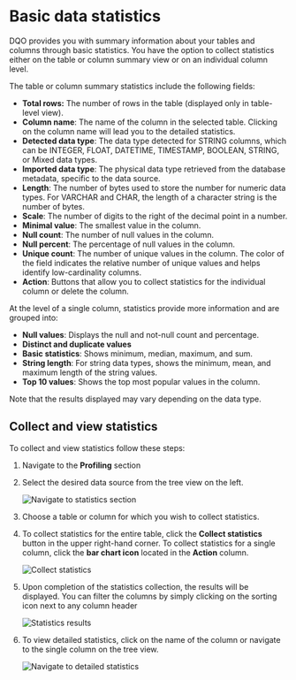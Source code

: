 # Basic data statistics

DQO provides you with summary information about your tables and columns through basic statistics.
You have the option to collect statistics either on the table or column summary view or on an individual column level.

The table or column summary statistics include the following fields:

- **Total rows:** The number of rows in the table (displayed only in table-level view).
- **Column name**: The name of the column in the selected table. Clicking on the column name will lead you to the detailed statistics.
- **Detected data type**: The data type detected for STRING columns, which can be INTEGER, FLOAT, DATETIME, TIMESTAMP, BOOLEAN, STRING, or Mixed data types.
- **Imported data type**: The physical data type retrieved from the database metadata, specific to the data source.
- **Length**: The number of bytes used to store the number for numeric data types. For VARCHAR and CHAR, the length of a character string is the number of bytes.
- **Scale**: The number of digits to the right of the decimal point in a number.
- **Minimal value**: The smallest value in the column.
- **Null count**: The number of null values in the column.
- **Null percent**: The percentage of null values in the column.
- **Unique count**: The number of unique values in the column. The color of the field indicates the relative number of unique values and helps identify low-cardinality columns.
- **Action**: Buttons that allow you to collect statistics for the individual column or delete the column.

At the level of a single column, statistics provide more information and are grouped into:

- **Null values**: Displays the null and not-null count and percentage.
- **Distinct and duplicate values**
- **Basic statistics**: Shows minimum, median, maximum, and sum.
- **String length**: For string data types, shows the minimum, mean, and maximum length of the string values.
- **Top 10 values**: Shows the top most popular values in the column.

Note that the results displayed may vary depending on the data type.

## Collect and view statistics

To collect and view statistics follow these steps:

1. Navigate to the **Profiling** section
2. Select the desired data source from the tree view on the left.

    ![Navigate to statistics section](https://dqops.com/docs/images/working-with-dqo/statistics/table-statistics.png)

3. Choose a table or column for which you wish to collect statistics.

4. To collect statistics for the entire table, click the **Collect statistics** button in the upper right-hand corner. 
    To collect statistics for a single column, click the **bar chart icon** located in the **Action** column.

    ![Collect statistics](https://dqops.com/docs/images/working-with-dqo/statistics/collect-statistics.png)

5. Upon completion of the statistics collection, the results will be displayed. You can filter the columns by simply clicking on
    the sorting icon next to any column header

    ![Statistics results](https://dqops.com/docs/images/working-with-dqo/statistics/statistics-results.png)

6. To view detailed statistics, click on the name of the column or navigate to the single column on the tree view.

    ![Navigate to detailed statistics](https://dqops.com/docs/images/working-with-dqo/statistics/view-detailed-statistics.png)